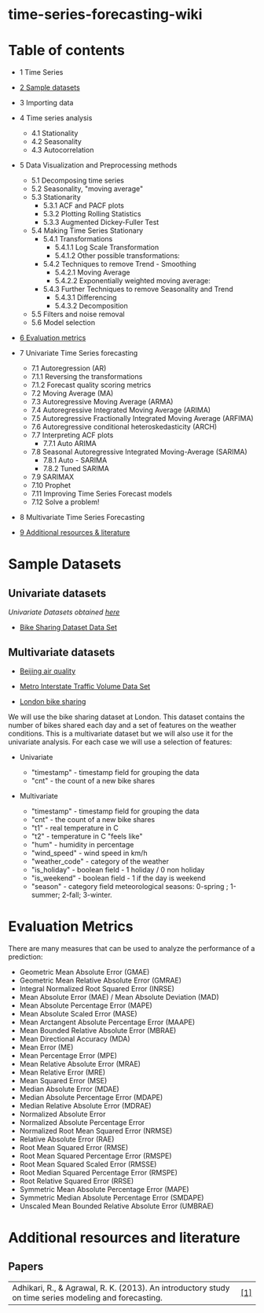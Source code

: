 # time-series-forecasting-wiki


Table of contents
=================
* 1  Time Series
* [2 Sample datasets](#sample-datasets)
* 3  Importing data
* 4  Time series analysis
  * 4.1  Stationality
  * 4.2  Seasonality 
  * 4.3  Autocorrelation
* 5  Data Visualization and Preprocessing methods
  * 5.1  Decomposing time series
  * 5.2  Seasonality, "moving average"  
  * 5.3  Stationarity  
    * 5.3.1  ACF and PACF plots
    * 5.3.2  Plotting Rolling Statistics
  	* 5.3.3  Augmented Dickey-Fuller Test
  * 5.4  Making Time Series Stationary
	* 5.4.1  Transformations
	  * 5.4.1.1  Log Scale Transformation
	  * 5.4.1.2  Other possible transformations:
	* 5.4.2  Techniques to remove Trend - Smoothing
	  * 5.4.2.1  Moving Average
	  * 5.4.2.2  Exponentially weighted moving average:
	* 5.4.3  Further Techniques to remove Seasonality and Trend
	  * 5.4.3.1  Differencing
	  * 5.4.3.2  Decomposition
  * 5.5  Filters and noise removal
  * 5.6  Model selection
* [6  Evaluation metrics](#evaluation-metrics)
* 7  Univariate Time Series forecasting
  * 7.1  Autoregression (AR)
  * 7.1.1  Reversing the transformations
  * 7.1.2  Forecast quality scoring metrics
  * 7.2  Moving Average (MA)
  * 7.3  Autoregressive Moving Average (ARMA)
  * 7.4  Autoregressive Integrated Moving Average (ARIMA)
  * 7.5  Autoregressive Fractionally Integrated Moving Average (ARFIMA)
  * 7.6  Autoregressive conditional heteroskedasticity (ARCH)
  * 7.7  Interpreting ACF plots
	* 7.7.1  Auto ARIMA
  * 7.8  Seasonal Autoregressive Integrated Moving-Average (SARIMA)
	* 7.8.1  Auto - SARIMA
	* 7.8.2  Tuned SARIMA
  * 7.9  SARIMAX
  * 7.10  Prophet
  * 7.11  Improving Time Series Forecast models
  * 7.12  Solve a problem!
  
* 8  Multivariate Time Series Forecasting

* [9 Additional resources & literature](#additional-resources-and-literature)
  

# Sample Datasets
## Univariate datasets
*Univariate Datasets obtained [here](https://machinelearningmastery.com/time-series-datasets-for-machine-learning/)*

* [Bike Sharing Dataset Data Set](https://archive.ics.uci.edu/ml/datasets/Bike+Sharing+Dataset)

## Multivariate datasets

* [Beijing air quality](https://archive.ics.uci.edu/ml/datasets/Beijing+Multi-Site+Air-Quality+Data)
* [Metro Interstate Traffic Volume Data Set](https://archive.ics.uci.edu/ml/datasets/Beijing+Multi-Site+Air-Quality+Data)

* [London bike sharing](https://www.kaggle.com/hmavrodiev/london-bike-sharing-dataset/data#_=_)

We will use the bike sharing dataset at London. This dataset contains the number of bikes shared each day and a set of features on the weather conditions. This is a multivariate dataset but we will also use it for the univariate analysis. For each case we will use a selection of features:

* Univariate
  * "timestamp" - timestamp field for grouping the data
  * "cnt" - the count of a new bike shares
  
* Multivariate 
  * "timestamp" - timestamp field for grouping the data
  * "cnt" - the count of a new bike shares
  * "t1" - real temperature in C
  * "t2" - temperature in C "feels like"
  * "hum" - humidity in percentage
  * "wind_speed" - wind speed in km/h
  * "weather_code" - category of the weather
  * "is_holiday" - boolean field - 1 holiday / 0 non holiday
  * "is_weekend" - boolean field - 1 if the day is weekend
  * "season" - category field meteorological seasons: 0-spring ; 1-summer; 2-fall; 3-winter.
# Evaluation Metrics

There are many measures that can be used to analyze the performance of a prediction:

* Geometric Mean Absolute Error (GMAE)
* Geometric Mean Relative Absolute Error (GMRAE)
* Integral Normalized Root Squared Error (INRSE)
* Mean Absolute Error (MAE) / Mean Absolute Deviation (MAD)
* Mean Absolute Percentage Error (MAPE)
* Mean Absolute Scaled Error (MASE)
* Mean Arctangent Absolute Percentage Error (MAAPE)
* Mean Bounded Relative Absolute Error (MBRAE)
* Mean Directional Accuracy (MDA)
* Mean Error (ME)
* Mean Percentage Error (MPE)
* Mean Relative Absolute Error (MRAE)
* Mean Relative Error (MRE)
* Mean Squared Error (MSE)
* Median Absolute Error (MDAE)
* Median Absolute Percentage Error (MDAPE)
* Median Relative Absolute Error (MDRAE)
* Normalized Absolute Error
* Normalized Absolute Percentage Error
* Normalized Root Mean Squared Error (NRMSE)
* Relative Absolute Error (RAE)
* Root Mean Squared Error (RMSE)
* Root Mean Squared Percentage Error (RMSPE)
* Root Mean Squared Scaled Error (RMSSE)
* Root Median Squared Percentage Error (RMSPE)
* Root Relative Squared Error (RRSE)
* Symmetric Mean Absolute Percentage Error (MAPE)
* Symmetric Median Absolute Percentage Error (SMDAPE)
* Unscaled Mean Bounded Relative Absolute Error (UMBRAE)

# Additional resources and literature
## Papers

|| |
| - | - |
| Adhikari, R., & Agrawal, R. K. (2013). An introductory study on time series modeling and forecasting.|[[1]](https://arxiv.org/ftp/arxiv/papers/1302/1302.6613.pdf)|